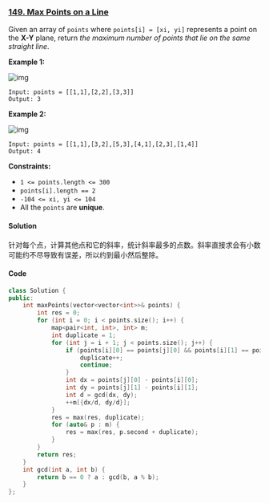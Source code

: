 ### [149. Max Points on a Line](https://leetcode.com/problems/max-points-on-a-line/)

Given an array of `points` where `points[i] = [xi, yi]` represents a point on the **X-Y** plane, return *the maximum number of points that lie on the same straight line*.

 

**Example 1:**

![img](https://assets.leetcode.com/uploads/2021/02/25/plane1.jpg)

```
Input: points = [[1,1],[2,2],[3,3]]
Output: 3
```

**Example 2:**

![img](https://assets.leetcode.com/uploads/2021/02/25/plane2.jpg)

```
Input: points = [[1,1],[3,2],[5,3],[4,1],[2,3],[1,4]]
Output: 4
```

 

**Constraints:**

- `1 <= points.length <= 300`
- `points[i].length == 2`
- `-104 <= xi, yi <= 104`
- All the `points` are **unique**.

#### Solution

针对每个点，计算其他点和它的斜率，统计斜率最多的点数。斜率直接求会有小数可能约不尽导致有误差，所以约到最小然后整除。

#### Code

```cpp
class Solution {
public:
    int maxPoints(vector<vector<int>>& points) {
        int res = 0;
        for (int i = 0; i < points.size(); i++) {
            map<pair<int, int>, int> m;
            int duplicate = 1;
            for (int j = i + 1; j < points.size(); j++) {
                if (points[i][0] == points[j][0] && points[i][1] == points[j][1]) {
                    duplicate++;
                    continue;
                }
                int dx = points[j][0] - points[i][0];
                int dy = points[j][1] - points[i][1];
                int d = gcd(dx, dy);
                ++m[{dx/d, dy/d}];
            }
            res = max(res, duplicate);
            for (auto& p : m) {
                res = max(res, p.second + duplicate);
            }
        }
        return res;
    }
    int gcd(int a, int b) {
        return b == 0 ? a : gcd(b, a % b);
    }
};
```
